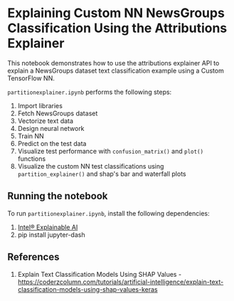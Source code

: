 # Explaining Custom NN NewsGroups Classification Using the Attributions Explainer

This notebook demonstrates how to use the attributions explainer API to explain a NewsGroups dataset text classification example using a Custom TensorFlow NN.

`partitionexplainer.ipynb` performs the following steps:
1. Import libraries
2. Fetch NewsGroups dataset
3. Vectorize text data
4. Design neural network
5. Train NN
6. Predict on the test data
7. Visualize test performance with `confusion_matrix()` and `plot()` functions
9. Visualize the custom NN test classifications using `partition_explainer()` and shap's bar and waterfall plots

## Running the notebook

To run `partitionexplainer.ipynb`, install the following dependencies:
1. [Intel® Explainable AI](https://github.com/IntelAI/intel-xai-tools)
2. pip install jupyter-dash

## References

1. Explain Text Classification Models Using SHAP Values - https://coderzcolumn.com/tutorials/artificial-intelligence/explain-text-classification-models-using-shap-values-keras
